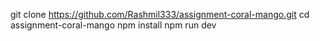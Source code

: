 git clone https://github.com/Rashmil333/assignment-coral-mango.git
cd assignment-coral-mango
npm install
npm run dev
